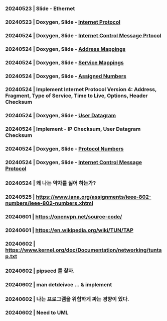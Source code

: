 ### 20240523 | Slide - Ethernet
### 20240523 | Doxygen, Slide - [Internet Protocol](https://datatracker.ietf.org/doc/html/rfc791)
### 20240524 | Doxygen, Slide - [Internet Control Message Prtocol](https://datatracker.ietf.org/doc/html/rfc792)
### 20240524 | Doxygen, Slide - [Address Mappings](https://datatracker.ietf.org/doc/html/rfc796)
### 20240524 | Doxygen, Slide - [Service Mappings](https://datatracker.ietf.org/doc/html/rfc795)
### 20240524 | Doxygen, Slide - [Assigned Numbers](https://datatracker.ietf.org/doc/html/rfc1700)
### 20240524 | Implement Internet Protocol Version 4: Address, Fragment, Type of Service, Time to Live, Options, Header Checksum
### 20240524 | Doxygen, Slide - [User Datagram](https://datatracker.ietf.org/doc/html/rfc768)
### 20240524 | Implement - IP Checksum, User Datagram Checksum
### 20240524 | Doxygen, Slide - [Protocol Numbers](https://www.iana.org/assignments/protocol-numbers/protocol-numbers.xhtml)
### 20240524 | Doxygen, Slide - [Internet Control Message Protocol](https://datatracker.ietf.org/doc/html/rfc792)
### 20240524 | 왜 나는 약자를 싫어 하는가?
### 20240525 | https://www.iana.org/assignments/ieee-802-numbers/ieee-802-numbers.xhtml
### 20240601 | https://openvpn.net/source-code/
### 20240601 | https://en.wikipedia.org/wiki/TUN/TAP
### 20240602 | https://www.kernel.org/doc/Documentation/networking/tuntap.txt
### 20240602 | pipsecd 를 찾자.
### 20240602 | man detdeivce ... & implement
### 20240602 | 나는 프로그램을 위험하게 짜는 경향이 있다.
### 20240602 | Need to UML
